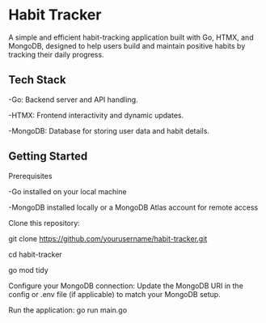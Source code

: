 # Habit Tracker
A simple and efficient habit-tracking application built with Go, HTMX, and MongoDB, designed to help users build and maintain positive habits by tracking their daily progress.


## Tech Stack
-Go: Backend server and API handling.

-HTMX: Frontend interactivity and dynamic updates.

-MongoDB: Database for storing user data and habit details.

## Getting Started

Prerequisites

-Go installed on your local machine

-MongoDB installed locally or a MongoDB Atlas account for remote access

Clone this repository:

git clone https://github.com/yourusername/habit-tracker.git

cd habit-tracker

go mod tidy

Configure your MongoDB connection:
Update the MongoDB URI in the config or .env file (if applicable) to match your MongoDB setup.

Run the application:
go run main.go
